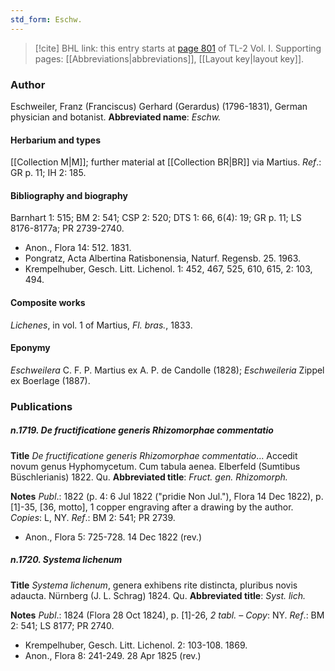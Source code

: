 ```yaml
---
std_form: Eschw.
---
```


> [!cite] BHL link: this entry starts at [page 801](https://www.biodiversitylibrary.org/page/33120932) of TL-2 Vol. I.
> Supporting pages: [[Abbreviations|abbreviations]], [[Layout key|layout key]].

### Author

Eschweiler, Franz (Franciscus) Gerhard (Gerardus) (1796-1831), German physician and botanist. 
**Abbreviated name**: *Eschw.*

#### Herbarium and types

[[Collection M|M]]; further material at [[Collection BR|BR]] via Martius.
*Ref*.: GR p. 11; IH 2: 185.

#### Bibliography and biography

Barnhart 1: 515; BM 2: 541; CSP 2: 520; DTS 1: 66, 6(4): 19; GR p. 11; LS 8176-8177a; PR 2739-2740.
- Anon., Flora 14: 512. 1831.
- Pongratz, Acta Albertina Ratisbonensia, Naturf. Regensb. 25. 1963.
- Krempelhuber, Gesch. Litt. Lichenol. 1: 452, 467, 525, 610, 615, 2: 103, 494.

#### Composite works

*Lichenes*, in vol. 1 of Martius, *Fl. bras.*, 1833.

#### Eponymy

*Eschweilera* C. F. P. Martius ex A. P. de Candolle (1828); *Eschweileria* Zippel ex Boerlage (1887).

### Publications

##### n.1719. De fructificatione generis Rhizomorphae commentatio

**Title**
*De fructificatione generis Rhizomorphae commentatio*... Accedit novum genus Hyphomycetum. Cum tabula aenea. Elberfeld (Sumtibus Büschlerianis) 1822. Qu.
**Abbreviated title**: *Fruct. gen. Rhizomorph.*

**Notes**
*Publ*.: 1822 (p. 4: 6 Jul 1822 ("pridie Non Jul."), Flora 14 Dec 1822), p. \[1\]-35, \[36, motto\], 1 copper engraving after a drawing by the author. *Copies*: L, NY.
*Ref*.: BM 2: 541; PR 2739.
- Anon., Flora 5: 725-728. 14 Dec 1822 (rev.)

##### n.1720. Systema lichenum

**Title**
*Systema lichenum*, genera exhibens rite distincta, pluribus novis adaucta. Nürnberg (J. L. Schrag) 1824. Qu.
**Abbreviated title**: *Syst. lich.*

**Notes**
*Publ*.: 1824 (Flora 28 Oct 1824), p. \[1\]-26, *2 tabl. – Copy*: NY.
*Ref*.: BM 2: 541; LS 8177; PR 2740.
- Krempelhuber, Gesch. Litt. Lichenol. 2: 103-108. 1869.
- Anon., Flora 8: 241-249. 28 Apr 1825 (rev.)

